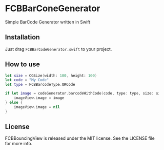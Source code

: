 # FCBBarConeGenerator
Simple BarCode Generator written in Swift

## Installation
Just drag `FCBBarCodeGenerator.swift` to your project.

## How to use
```swift
let size = CGSize(width: 100, height: 100)
let code = "My Code"
let type = FCBBarcodeType.QRCode

if let image = codeGenerator.barcodeWithCode(code, type: type, size: size) {
	imageView.image = image
} else {
	imageView.image = nil
}
```

## License
FCBBouncingView is released under the MIT license. See the LICENSE file for more info.